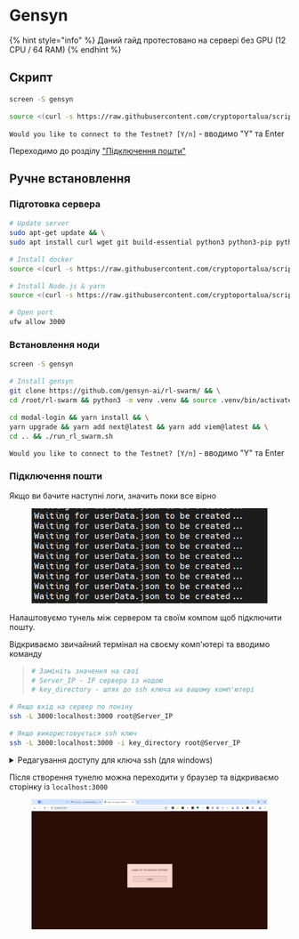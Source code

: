 # Gensyn

{% hint style="info" %}
Даний гайд протестовано на сервері без GPU (12 CPU / 64 RAM)
{% endhint %}

## Скрипт

```bash
screen -S gensyn
```

```bash
source <(curl -s https://raw.githubusercontent.com/cryptoportalua/scripts/refs/heads/main/gensyn)
```

`Would you like to connect to the Testnet? [Y/n]` -  вводимо "Y" та Enter

Переходимо до розділу ["Підключення пошти"](gensyn.md#pidklyuchennya-poshti)

## Ручне встановлення

### Підготовка сервера

```bash
# Update server
sudo apt-get update && \
sudo apt install curl wget git build-essential python3 python3-pip python3-venv screen -y
```

```bash
# Install docker
source <(curl -s https://raw.githubusercontent.com/cryptoportalua/scripts/refs/heads/main/utils/docker)
```

```bash
# Install Node.js & yarn
source <(curl -s https://raw.githubusercontent.com/cryptoportalua/scripts/refs/heads/main/utils/node_js)
```

```bash
# Open port
ufw allow 3000
```

### Встановлення ноди

```bash
screen -S gensyn
```

```bash
# Install gensyn
git clone https://github.com/gensyn-ai/rl-swarm/ && \
cd /root/rl-swarm && python3 -m venv .venv && source .venv/bin/activate
```

```bash
cd modal-login && yarn install && \
yarn upgrade && yarn add next@latest && yarn add viem@latest && \
cd .. && ./run_rl_swarm.sh
```

`Would you like to connect to the Testnet? [Y/n]` -  вводимо "Y" та Enter

### Підключення пошти

Якщо ви бачите наступні логи, значить поки все вірно

<figure><img src="../.gitbook/assets/image.png" alt=""><figcaption></figcaption></figure>

Налаштовуємо тунель між сервером та своїм компом щоб підключити пошту.

Відкриваємо звичайний термінал на своєму комп'ютері та вводимо команду

> ```bash
> # Замініть значення на свої
> # Server_IP - IP сервера із нодою
> # key_directory - шлях до ssh ключа на вашому комп'ютері
> ```

```bash
# Якщо вхід на сервер по лоніну
ssh -L 3000:localhost:3000 root@Server_IP
```

```bash
# Якщо використовується ssh ключ
ssh -L 3000:localhost:3000 -i key_directory root@Server_IP
```

<details>

<summary>Редагування доступу для ключа ssh (для windows)</summary>

* Відкриваємо властивості файлу ключа
* Переходимо на вкладку "Безпека"
* Тиснемо "Змінити" й додаємо свого користувача, ставимо йому галочку "Повний доступ"
* Переходимо у "Додатково" та вимикаємо успадкування

</details>

Після створення тунелю можна переходити у браузер та відкриваємо сторінку із `localhost:3000`

<figure><img src="../.gitbook/assets/image (1).png" alt=""><figcaption></figcaption></figure>

